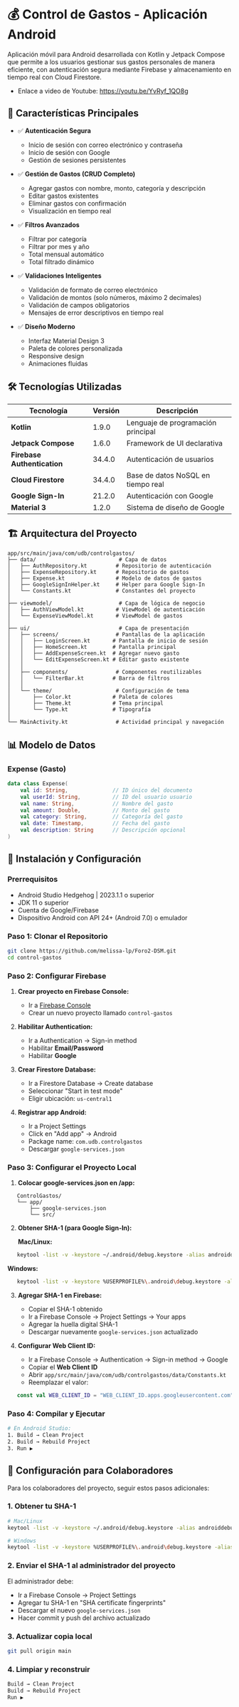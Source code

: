 # 💰 Control de Gastos - Aplicación Android

Aplicación móvil para Android desarrollada con Kotlin y Jetpack Compose que permite a los usuarios gestionar sus gastos personales de manera eficiente, con autenticación segura mediante Firebase y almacenamiento en tiempo real con Cloud Firestore.
- Enlace a video de Youtube: https://youtu.be/YvRyf_1QO8g
## 📱 Características Principales

- ✅ **Autenticación Segura**
  - Inicio de sesión con correo electrónico y contraseña
  - Inicio de sesión con Google 
  - Gestión de sesiones persistentes

- ✅ **Gestión de Gastos (CRUD Completo)**
  - Agregar gastos con nombre, monto, categoría y descripción
  - Editar gastos existentes
  - Eliminar gastos con confirmación
  - Visualización en tiempo real

- ✅ **Filtros Avanzados**
  - Filtrar por categoría 
  - Filtrar por mes y año
  - Total mensual automático
  - Total filtrado dinámico

- ✅ **Validaciones Inteligentes**
  - Validación de formato de correo electrónico
  - Validación de montos (solo números, máximo 2 decimales)
  - Validación de campos obligatorios
  - Mensajes de error descriptivos en tiempo real

- ✅ **Diseño Moderno**
  - Interfaz Material Design 3
  - Paleta de colores personalizada
  - Responsive design
  - Animaciones fluidas

## 🛠️ Tecnologías Utilizadas

| Tecnología | Versión | Descripción |
|------------|---------|-------------|
| **Kotlin** | 1.9.0 | Lenguaje de programación principal |
| **Jetpack Compose** | 1.6.0 | Framework de UI declarativa |
| **Firebase Authentication** | 34.4.0 | Autenticación de usuarios |
| **Cloud Firestore** | 34.4.0 | Base de datos NoSQL en tiempo real |
| **Google Sign-In** | 21.2.0 | Autenticación con Google |
| **Material 3** | 1.2.0 | Sistema de diseño de Google |

## 🏗️ Arquitectura del Proyecto

```
app/src/main/java/com/udb/controlgastos/
├── data/                          # Capa de datos
│   ├── AuthRepository.kt         # Repositorio de autenticación
│   ├── ExpenseRepository.kt      # Repositorio de gastos
│   ├── Expense.kt                # Modelo de datos de gastos
│   ├── GoogleSignInHelper.kt     # Helper para Google Sign-In
│   └── Constants.kt              # Constantes del proyecto
│
├── viewmodel/                     # Capa de lógica de negocio
│   ├── AuthViewModel.kt          # ViewModel de autenticación
│   └── ExpenseViewModel.kt       # ViewModel de gastos
│
├── ui/                            # Capa de presentación
│   ├── screens/                  # Pantallas de la aplicación
│   │   ├── LoginScreen.kt       # Pantalla de inicio de sesión
│   │   ├── HomeScreen.kt        # Pantalla principal
│   │   ├── AddExpenseScreen.kt  # Agregar nuevo gasto
│   │   └── EditExpenseScreen.kt # Editar gasto existente
│   │
│   ├── components/               # Componentes reutilizables
│   │   └── FilterBar.kt         # Barra de filtros
│   │
│   └── theme/                    # Configuración de tema
│       ├── Color.kt             # Paleta de colores
│       ├── Theme.kt             # Tema principal
│       └── Type.kt              # Tipografía
│
└── MainActivity.kt               # Actividad principal y navegación
```


## 📊 Modelo de Datos

### Expense (Gasto)
```kotlin
data class Expense(
    val id: String,              // ID único del documento
    val userId: String,          // ID del usuario usuario
    val name: String,            // Nombre del gasto
    val amount: Double,          // Monto del gasto
    val category: String,        // Categoría del gasto
    val date: Timestamp,         // Fecha del gasto
    val description: String      // Descripción opcional
)
```

## 🚀 Instalación y Configuración

### Prerrequisitos

- Android Studio Hedgehog | 2023.1.1 o superior
- JDK 11 o superior
- Cuenta de Google/Firebase
- Dispositivo Android con API 24+ (Android 7.0) o emulador

### Paso 1: Clonar el Repositorio
```bash
git clone https://github.com/melissa-lp/Foro2-DSM.git
cd control-gastos
```

### Paso 2: Configurar Firebase

1. **Crear proyecto en Firebase Console:**
   - Ir a [Firebase Console](https://console.firebase.google.com/)
   - Crear un nuevo proyecto llamado `control-gastos`

2. **Habilitar Authentication:**
   - Ir a Authentication → Sign-in method
   - Habilitar **Email/Password**
   - Habilitar **Google** 

3. **Crear Firestore Database:**
   - Ir a Firestore Database → Create database
   - Seleccionar "Start in test mode"
   - Eligir ubicación: `us-central1`

4. **Registrar app Android:**
   - Ir a Project Settings
   - Click en "Add app" → Android
   - Package name: `com.udb.controlgastos`
   - Descargar `google-services.json`

### Paso 3: Configurar el Proyecto Local

1. **Colocar google-services.json en /app:**
```
   ControlGastos/
   └── app/
       ├── google-services.json
       └── src/
```

2. **Obtener SHA-1 (para Google Sign-In):**
   
   **Mac/Linux:**
```bash
   keytool -list -v -keystore ~/.android/debug.keystore -alias androiddebugkey -storepass android -keypass android
```
   
   **Windows:**
```bash
   keytool -list -v -keystore %USERPROFILE%\.android\debug.keystore -alias androiddebugkey -storepass android -keypass android
```

3. **Agregar SHA-1 en Firebase:**
   - Copiar el SHA-1 obtenido
   - Ir a Firebase Console → Project Settings → Your apps
   - Agregar la huella digital SHA-1
   - Descargar nuevamente `google-services.json` actualizado

4. **Configurar Web Client ID:**
   - Ir a Firebase Console → Authentication → Sign-in method → Google
   - Copiar el **Web Client ID**
   - Abrir `app/src/main/java/com/udb/controlgastos/data/Constants.kt`
   - Reemplazar el valor:
```kotlin
   const val WEB_CLIENT_ID = "WEB_CLIENT_ID.apps.googleusercontent.com"
```

### Paso 4: Compilar y Ejecutar
```bash
# En Android Studio:
1. Build → Clean Project
2. Build → Rebuild Project
3. Run ▶️
```

## 👥 Configuración para Colaboradores

Para los colaboradores del proyecto, seguir estos pasos adicionales:

### 1. Obtener tu SHA-1
```bash
# Mac/Linux
keytool -list -v -keystore ~/.android/debug.keystore -alias androiddebugkey -storepass android -keypass android

# Windows
keytool -list -v -keystore %USERPROFILE%\.android\debug.keystore -alias androiddebugkey -storepass android -keypass android
```

### 2. Enviar el SHA-1 al administrador del proyecto

El administrador debe:
- Ir a Firebase Console → Project Settings
- Agregar tu SHA-1 en "SHA certificate fingerprints"
- Descargar el nuevo `google-services.json`
- Hacer commit y push del archivo actualizado

### 3. Actualizar copia local
```bash
git pull origin main
```

### 4. Limpiar y reconstruir
```bash
Build → Clean Project
Build → Rebuild Project
Run ▶️
```
